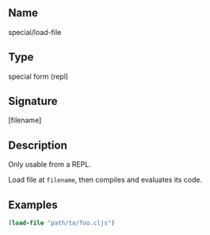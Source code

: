 ## Name
special/load-file

## Type
special form (repl)

## Signature
[filename]

## Description

Only usable from a REPL.

Load file at `filename`, then compiles and evaluates its code.

## Examples

```clj
(load-file "path/to/foo.cljs")
```
